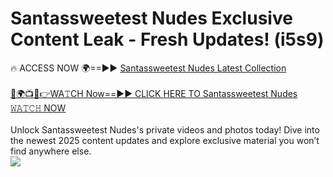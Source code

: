 # Santassweetest Nudes Exclusive Content Leak - Fresh Updates! (i5s9)

🔥 ACCESS NOW 🌍==►► <a href="https://tinyurl.com/yc657z5k" rel="nofollow">Santassweetest Nudes Latest Collection</a>
<br><br>
[🔴🌍📺📱👉WA𝚃CH Now==►► CLICK HERE TO Santassweetest Nudes 𝚆𝙰𝚃𝙲𝙷 NOW](https://tinyurl.com/yc657z5k)
<br><br>
Unlock Santassweetest Nudes's private videos and photos today! Dive into the newest 2025 content updates and explore exclusive material you won’t find anywhere else.
<br>
<a href="https://tinyurl.com/yc657z5k" rel="nofollow" data-target="animated-image.originalLink"><img src="https://camo.githubusercontent.com/8a4f000d20f83aca3bf7ec5f350d767afa0574a8a352519fd8cfa583a6f93a33/68747470733a2f2f692e696d6775722e636f6d2f644a486b345a712e676966" data-canonical-src="https://i.imgur.com/dJHk4Zq.gif" style="max-width: 100%; display: inline-block;" data-target="animated-image.originalImage"></a>
<br>
